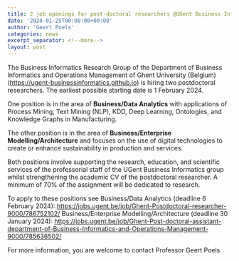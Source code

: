 ```yaml
---
title: 2 job openings for post-doctoral researchers @UGent Business Informatics
date: '2024-01-25T00:00:00+00:00'
author: 'Geert Poels'
categories: news
excerpt_separator: <!--more-->
layout: post
---
```


The Business Informatics Research Group of the Department of Business Informatics and Operations Management of Ghent University (Belgium) (<https://ugent-businessinformatics.github.io>) is hiring two postdoctoral researchers. The earliest possible starting date is 1 February 2024.

One position is in the area of <b>Business/Data Analytics</b> with applications of Process Mining, Text Mining (NLP), KDD, Deep Learning, Ontologies, and Knowledge Graphs in Manufacturing. 

The other position is in the area of <b>Business/Enterprise Modelling/Architecture</b> and focuses on the use of digital technologies to create or enhance sustainability in production and services.

Both positions involve supporting the research, education, and scientific services of the professorial staff of the UGent Business Informatics group whilst strengthening the academic CV of the postdoctoral researcher. A minimum of 70% of the assignment will be dedicated to research.

To apply to these positions see
Business/Data Analytics (deadline 6 February 2024): <https://jobs.ugent.be/job/Ghent-Postdoctoral-researcher-9000/786752102/>
Business/Enterprise Modelling/Architecture (deadline 30 January 2024): <https://jobs.ugent.be/job/Ghent-Post-doctoral-assistant-department-of-Business-Informatics-and-Operations-Management-9000/785636502/>

For more information, you are welcome to contact Professor Geert Poels
<!--more-->
